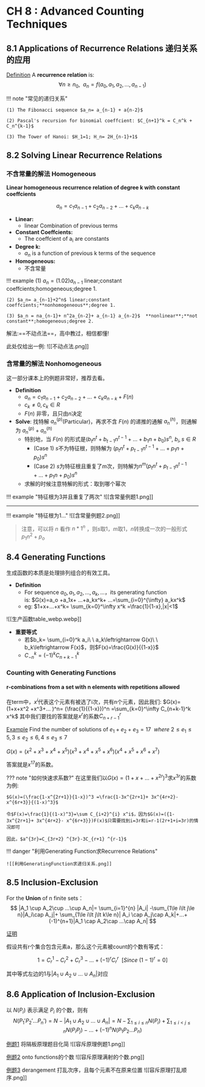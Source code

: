 # CH 8 : Advanced Counting Techniques
## 8.1 Applications of Recurrence Relations 递归关系的应用

[Definition](#) A **recurrence relation** is:
$$
\forall n\ge n_0,\ \ a_n=f( a_0, a_1, a_2,..., a_{n-1}) 
$$

!!! note "常见的递归关系"

	(1) The Fibonacci sequence $a_n= a_{n-1} + a{n-2}$
	
	(2) Pascal's recursion for binomial coeffcient: $C_{n+1}^k = C_n^k + C_n^{k-1}$
	
	(3) The Tower of Hanoi: $H_1=1; H_n= 2H_{n-1}+1$

## 8.2 Solving Linear Recurrence Relations

### 不含常量的解法 Homogeneous

**Linear homogeneous recurrence relation of degree k with constant coeffcients**

$$
a_n= c_1 a_{n-1}+ c_2 a_{n-2}+...+ c_k a_{n-k}
$$

- **Linear:**
	- linear Combination of previous terms
- **Constant Coeffcients:**
	- The coeffcient of a<sub>i</sub> are constants
- **Degree k:**
	- $a_n$ is a function of previous k terms of the sequence
- **Homogeneous:**
	- 不含常量


!!! example
	(1) $a_n=(1.02) a_{n-1}$ linear;constant coeffcients;homogeneous;degree 1.
	
	(2) $a_n= a_{n-1}+2^n$ linear;constant coeffcients;**nonhomogeneous**;degree 1.
	
	(3) $a_n = na_{n-1}+ n^2a_{n-2}+ a_{n-1} a_{n-2}$  **nonlinear**;**not constant**;homogeneous;degree 2.


解法:==不动点法==，高中教过，相信都懂!

此处仅给出一例:
![[不动点法.png]]

### 含常量的解法 Nonhomogeneous

这一部分课本上的例题非常好，推荐去看。

- **Definition**
    - $a_n =c_1 a_{n-1}+ c_2 a_{n-2}+ ...+c_k a_{n-k} +F(n)$
    - $c_k\ne 0,c_k\in R$
    - $F(n)$ 非零，且只由$n$决定
- **Solve**: 找特解 $a_n^{(p)}$(Particular)，再求不含 $F(n)$ 的递推的通解 $a_n^{(h)}$，则通解为 $a_n^{(p)} + a_n^{(h)}$
    - 特别地，当 $F(n)$ 的形式是$(b_tn^t +b_{t-1}n^{t-1} +...+b_1n+ b_0)s^n,\ b_i,s\in R$
        - (Case 1) $s$不为特征根，则特解为 $(p_tn^t +p_{t-1}n^{t-1} +...+p_1n+ p_0)s^n$
        - (Case 2) $s$为特征根且重复了$m$次，则特解为$n^m (p_tn^t +p_{t-1}n^{t-1} +...+p_1n+ p_0)s^n$
    - 求解的时候注意特解的形式：取到哪个幂次

!!! example "特征根为3并且重复了两次"
	![[含常量例题1.png]]


--- 

!!! example "特征根为1..."
	![[含常量例题2.png]]

> 注意，可以将 $n$ 看作 $n*1^n$ ，则$s$取1，$m$取1，$n$转换成一次的一般形式$p_1n^2 +p_o$



## 8.4 Generating Functions

生成函数的本质是处理排列组合的有效工具。

- **Definition**
    - For sequence $a_0, a_1, a_2, ...,a_k,...$，its generating function is: $G(x)=a_o +a_1x+ ...+a_kx^k+ ...=\sum_{i=0}^{\infty} a_kx^k$
    - eg: $1+x+...+x^k= \sum_{k=0}^\infty x^k =\frac{1}{1-x},|x|<1$


![[生产函数table_webp.webp]]

- **重要等式**
	- 若$b_k= \sum_{i=0}^k a_i\ \ a_k\leftrightarrow G(x)\ \ b_k\leftrightarrow F(x)$，则$F(x)=\frac{G(x)}{{1-x}}$
	- $C_{-n}^k =(-1)^k C_{n+k-1}^k$

### Counting with Generating Functions

#### r-combinations from a set with n elements with repetitions allowed

在term中，$x^i$代表这个元素有被选了i次，共有n个元素，因此我们:
$G(x)=(1+x+x^2 +x^3+... )^n= (\frac{1}{{1-x}})^n =\sum_{k=0}^\infty C_{n+k-1}^k x^k$
其中我们要找的答案就是$x^r$的系数$C_{n+r-1}^r$

[Example](#)
Find the number of solutions of $e_1+ e_2+ e_3 =17\ \ where\ 2\le e_1\le 5,3\le e_2\le 6,4\le e_3\le 7$

$G(x)=(x^2+ x^3 +x^4+ x^5)( x^3 +x^4+ x^5+ x^6)( x^4+ x^5 +x^6+ x^7)$

答案就是$x^{17}$的系数。

??? note "如何快速求系数?"
	在这里我们以$G(x)=(1+x+...+x^{2r} )^3$求$x^{3r}$的系数为例:
	
	$G(x)=(\frac{1-x^{2r+1}}{1-x})^3 =\frac{1-3x^{2r+1}+ 3x^{4r+2}- x^{6r+3}}{(1-x)^3}$
	
	令$F(x)=\frac{1}{(1-x)^3}=\sum C_{i+2}^{i} x^i$，因为$G(x)=({1-3x^{2r+1}+ 3x^{4r+2}- x^{6r+3}})F(x)$只需要找到i=3r和i=r-1(2r+1+i=3r)的情况即可
	
	因此，$a^{3r}=C_{3r+2} ^{3r}-3C_{r+1} ^{r-1}$

!!! danger "利用Generating Function求Recurrence Relations"
	
	![[利用GeneratingFunction求递归关系.png]]

## 8.5 Inclusion-Exclusion

For the **Union** of n finite sets：
$$
|A_1 \cup A_2\cup ...\cup A_n|= \sum_{i=1}^{n} |A_i| -\sum_{1\le i\lt j\le n}|A_i\cap A_j|+ \sum_{1\le i\lt j\lt k\le n}| A_i \cap A_j\cap A_k|+...+(-1)^{n+1}|A_1 \cap A_2\cap ...\cap A_n|
$$

[证明](#)

假设共有r个集合包含元素a，那么这个元素被count的个数有等式：

$$
1=C_r^1 -C_r^2+ C_r^3 -...+(-1)^r C_r^r\ \ [Since\ (1-1)^r=0]
$$

其中等式左边的1与$|A_1 \cup A_2\cup ...\cup A_n|$对应

## 8.6 Application of Inclusion-Exclusion

以 $N(P_i)$ 表示满足 $P_i$ 的个数，则有
$$
N(P_1' P_2'... P_n')=N- |A_1 \cup A_2\cup ...\cup A_n|=N- \sum_{1\le i\le n} N(P_i)+\sum_{1\le i\lt j\le n} N(P_i P_j)-...+(-1)^nN( P_1 P_2...P_n)
$$

[例题1](#) 将隔板原理题目化简
![[容斥原理例题1.png]]

[例题2](#) onto functions的个数
![[容斥原理满射的个数.png]]

[例题3](#) derangement 打乱次序，且每个元素不在原来位置
![[容斥原理打乱顺序.png]]

